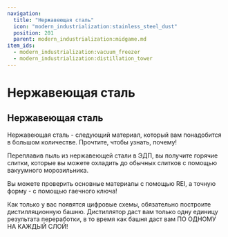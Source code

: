 ```yaml
---
navigation:
  title: "Нержавеющая сталь"
  icon: "modern_industrialization:stainless_steel_dust"
  position: 201
  parent: modern_industrialization:midgame.md
item_ids:
  - modern_industrialization:vacuum_freezer
  - modern_industrialization:distillation_tower
---
```


# Нержавеющая сталь

## Нержавеющая сталь

<ItemImage id="modern_industrialization:stainless_steel_ingot" />

Нержавеющая сталь - следующий материал, который вам понадобится в большом количестве. Прочтите, чтобы узнать, почему!

Переплавив пыль из нержавеющей стали в ЭДП, вы получите горячие слитки, которые вы можете охладить до обычных слитков с помощью вакуумного морозильника.

Вы можете проверить основные материалы с помощью REI, а точную форму - с помощью гаечного ключа!

<Recipe id="modern_industrialization:electric_age/machine/vacuum_freezer_asbl" />

Как только у вас появятся цифровые схемы, обязательно построите дистилляционную башню. Дистиллятор даст вам только одну единицу результата переработки, в то время как башня даст вам ПО ОДНОМУ НА КАЖДЫЙ СЛОЙ!

<Recipe id="modern_industrialization:electric_age/machine/distillation_tower_asbl" />

